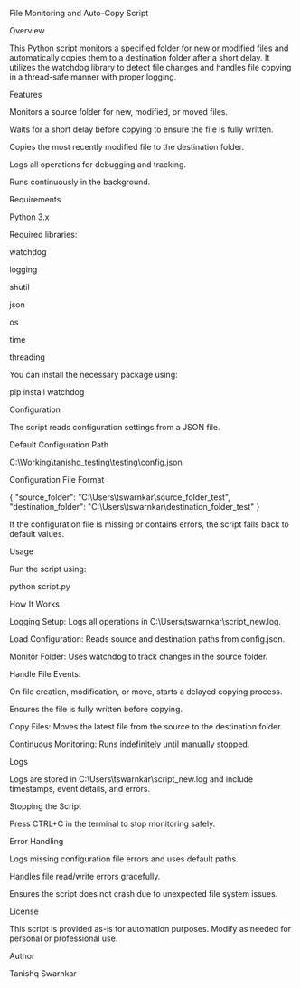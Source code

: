 File Monitoring and Auto-Copy Script

Overview

This Python script monitors a specified folder for new or modified files and automatically copies them to a destination folder after a short delay. It utilizes the watchdog library to detect file changes and handles file copying in a thread-safe manner with proper logging.

Features

Monitors a source folder for new, modified, or moved files.

Waits for a short delay before copying to ensure the file is fully written.

Copies the most recently modified file to the destination folder.

Logs all operations for debugging and tracking.

Runs continuously in the background.

Requirements

Python 3.x

Required libraries:

watchdog

logging

shutil

json

os

time

threading

You can install the necessary package using:

pip install watchdog

Configuration

The script reads configuration settings from a JSON file.

Default Configuration Path

C:\Working\tanishq_testing\testing\config.json

Configuration File Format

{
    "source_folder": "C:\\Users\\tswarnkar\\source_folder_test",
    "destination_folder": "C:\\Users\\tswarnkar\\destination_folder_test"
}

If the configuration file is missing or contains errors, the script falls back to default values.

Usage

Run the script using:

python script.py

How It Works

Logging Setup: Logs all operations in C:\Users\tswarnkar\script_new.log.

Load Configuration: Reads source and destination paths from config.json.

Monitor Folder: Uses watchdog to track changes in the source folder.

Handle File Events:

On file creation, modification, or move, starts a delayed copying process.

Ensures the file is fully written before copying.

Copy Files: Moves the latest file from the source to the destination folder.

Continuous Monitoring: Runs indefinitely until manually stopped.

Logs

Logs are stored in C:\Users\tswarnkar\script_new.log and include timestamps, event details, and errors.

Stopping the Script

Press CTRL+C in the terminal to stop monitoring safely.

Error Handling

Logs missing configuration file errors and uses default paths.

Handles file read/write errors gracefully.

Ensures the script does not crash due to unexpected file system issues.

License

This script is provided as-is for automation purposes. Modify as needed for personal or professional use.

Author

Tanishq Swarnkar

